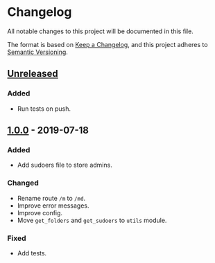 # Changelog
All notable changes to this project will be documented in this file.

The format is based on [Keep a Changelog](https://keepachangelog.com/en/1.0.0/),
and this project adheres to [Semantic Versioning](https://semver.org/spec/v2.0.0.html).

## [Unreleased]
### Added
* Run tests on push.

## [1.0.0] - 2019-07-18
### Added
* Add sudoers file to store admins.

### Changed
* Rename route `/m` to `/md`.
* Improve error messages.
* Improve config.
* Move `get_folders` and `get_sudoers` to `utils` module.

### Fixed
* Add tests.

[Unreleased]: https://github.com/sralloza/flask-web/compare/v1.0.0...HEAD
[1.0.0]: https://github.com/sralloza/flask-web/releases/tag/v1.0.0
